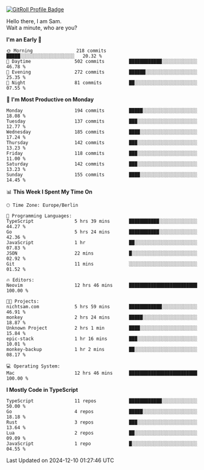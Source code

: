 <a href="https://gitroll.io/profile/u8g4G6FTZM7WSCSqTRPGSHZygT4O2" target="_blank"><img src="https://gitroll.io/api/badges/profiles/v1/u8g4G6FTZM7WSCSqTRPGSHZygT4O2?theme=nord" alt="GitRoll Profile Badge"/></a>

Hello there, I am Sam.  
Wait a minute, who are you?
  
<!--START_SECTION:waka-->
**I'm an Early 🐤** 

```text
🌞 Morning                218 commits         █████░░░░░░░░░░░░░░░░░░░░   20.32 % 
🌆 Daytime                502 commits         ████████████░░░░░░░░░░░░░   46.78 % 
🌃 Evening                272 commits         ██████░░░░░░░░░░░░░░░░░░░   25.35 % 
🌙 Night                  81 commits          ██░░░░░░░░░░░░░░░░░░░░░░░   07.55 % 
```
📅 **I'm Most Productive on Monday** 

```text
Monday                   194 commits         █████░░░░░░░░░░░░░░░░░░░░   18.08 % 
Tuesday                  137 commits         ███░░░░░░░░░░░░░░░░░░░░░░   12.77 % 
Wednesday                185 commits         ████░░░░░░░░░░░░░░░░░░░░░   17.24 % 
Thursday                 142 commits         ███░░░░░░░░░░░░░░░░░░░░░░   13.23 % 
Friday                   118 commits         ███░░░░░░░░░░░░░░░░░░░░░░   11.00 % 
Saturday                 142 commits         ███░░░░░░░░░░░░░░░░░░░░░░   13.23 % 
Sunday                   155 commits         ████░░░░░░░░░░░░░░░░░░░░░   14.45 % 
```


📊 **This Week I Spent My Time On** 

```text
🕑︎ Time Zone: Europe/Berlin

💬 Programming Languages: 
TypeScript               5 hrs 39 mins       ███████████░░░░░░░░░░░░░░   44.27 % 
Go                       5 hrs 24 mins       ███████████░░░░░░░░░░░░░░   42.36 % 
JavaScript               1 hr                ██░░░░░░░░░░░░░░░░░░░░░░░   07.83 % 
JSON                     22 mins             █░░░░░░░░░░░░░░░░░░░░░░░░   02.92 % 
Git                      11 mins             ░░░░░░░░░░░░░░░░░░░░░░░░░   01.52 % 

🔥 Editors: 
Neovim                   12 hrs 46 mins      █████████████████████████   100.00 % 

🐱‍💻 Projects: 
nichtsam.com             5 hrs 59 mins       ████████████░░░░░░░░░░░░░   46.91 % 
monkey                   2 hrs 24 mins       █████░░░░░░░░░░░░░░░░░░░░   18.87 % 
Unknown Project          2 hrs 1 min         ████░░░░░░░░░░░░░░░░░░░░░   15.84 % 
epic-stack               1 hr 16 mins        ███░░░░░░░░░░░░░░░░░░░░░░   10.01 % 
monkey-backup            1 hr 2 mins         ██░░░░░░░░░░░░░░░░░░░░░░░   08.17 % 

💻 Operating System: 
Mac                      12 hrs 46 mins      █████████████████████████   100.00 % 
```

**I Mostly Code in TypeScript** 

```text
TypeScript               11 repos            ████████████░░░░░░░░░░░░░   50.00 % 
Go                       4 repos             █████░░░░░░░░░░░░░░░░░░░░   18.18 % 
Rust                     3 repos             ███░░░░░░░░░░░░░░░░░░░░░░   13.64 % 
Lua                      2 repos             ██░░░░░░░░░░░░░░░░░░░░░░░   09.09 % 
JavaScript               1 repo              █░░░░░░░░░░░░░░░░░░░░░░░░   04.55 % 
```




 Last Updated on 2024-12-10 01:27:46 UTC
<!--END_SECTION:waka-->
